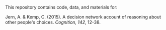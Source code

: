 This repository contains code, data, and materials for:

Jern, A. & Kemp, C. (2015). A decision network account of reasoning about other people's choices. *Cognition, 142*, 12-38.
